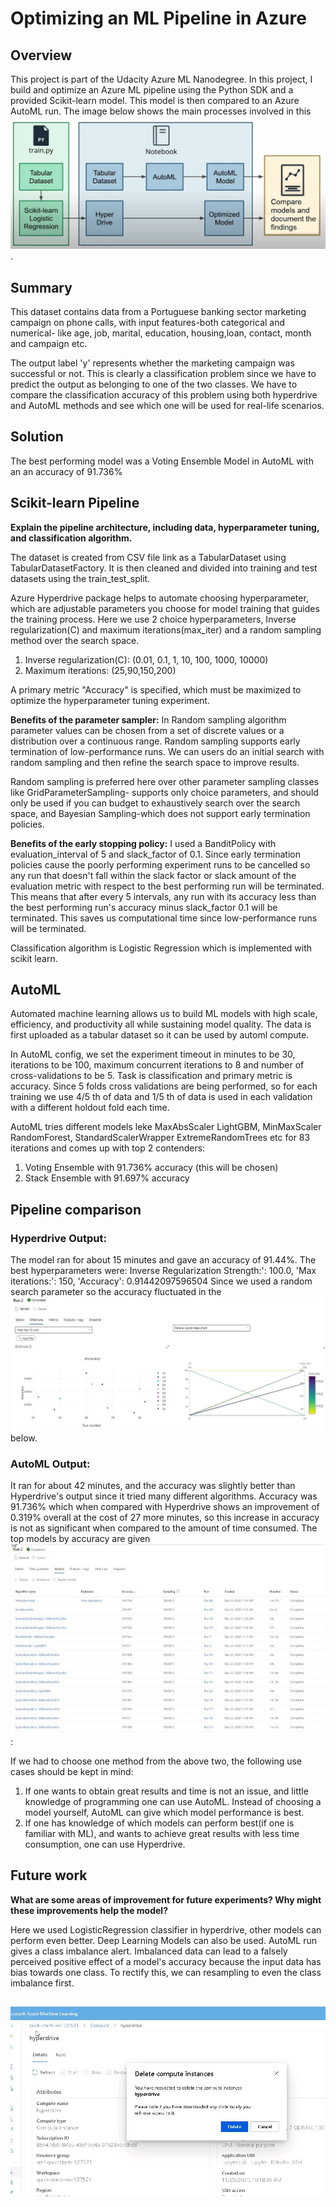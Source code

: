 
# Optimizing an ML Pipeline in Azure

## Overview
This project is part of the Udacity Azure ML Nanodegree.
In this project, I build and optimize an Azure ML pipeline using the Python SDK and a provided Scikit-learn model.
This model is then compared to an Azure AutoML run.
The image below shows the main processes involved in this ![project](images/img.JPG).

## Summary
This dataset contains data from a Portuguese banking sector marketing campaign on phone calls, with input features-both 
categorical and numerical- like age, job, marital, education, housing,loan, contact, month and campaign etc.
 
The output label 'y' represents whether the marketing campaign was successful or not. This is clearly a classification problem since we have to predict the output as belonging to one of the two classes. We have to compare the classification accuracy of this problem using both hyperdrive and AutoML methods and see which one will be used for real-life scenarios.

## Solution
The best performing model was a Voting Ensemble Model in AutoML with an an accuracy of 91.736%

## Scikit-learn Pipeline
**Explain the pipeline architecture, including data, hyperparameter tuning, and classification algorithm.**


The dataset is created from CSV file link as a TabularDataset using TabularDatasetFactory. It is then cleaned and divided into training 
and test datasets using the train_test_split.

Azure Hyperdrive package helps to automate choosing  hyperparameter, which are adjustable parameters you choose for model training that guides the training process. Here we use 2 choice hyperparameters, Inverse regularization(C) and maximum iterations(max_iter) and a random sampling method over the search space.

1. Inverse regularization(C): (0.01, 0.1, 1, 10, 100, 1000, 10000) 
2. Maximum iterations: (25,90,150,200)

A primary metric "Accuracy" is specified, which must be maximized to optimize the hyperparameter tuning experiment.

**Benefits of the parameter sampler:** 
In Random sampling algorithm parameter values can be chosen from a set of discrete values or a distribution over a continuous range.
Random sampling supports early termination of low-performance runs. We can  users do an initial search with random sampling and then refine the search space to improve results.

Random sampling is preferred here over other parameter sampling classes like GridParameterSampling- supports only choice parameters, and 
should only be used if you can budget to exhaustively search over the search space, and  Bayesian Sampling-which does not support early termination policies. 



**Benefits of the early stopping policy:**
I used a BanditPolicy with evaluation_interval of 5 and slack_factor of 0.1. 
Since early termination policies cause the poorly performing experiment runs to be cancelled so any run 
that doesn't fall within the slack factor or slack amount of the evaluation metric with respect to the best performing run will be terminated. This means that after every 5 intervals, any run with its accuracy less than the best performing run's accuracy 
minus slack_factor 0.1 will be terminated.
This saves us computational time since low-performance runs will be terminated.

Classification algorithm is Logistic Regression which is implemented with scikit learn.

## AutoML
 

Automated machine learning allows us to build ML models with high scale, efficiency, and productivity all while sustaining model quality. 
The data is first uploaded as a tabular dataset so it can be used by automl compute.

In AutoML config, we set the  experiment timeout in minutes to be 30, iterations to be 100, maximum concurrent iterations to 8 and
number of cross-validations to be 5. Task is classification and primary metric is accuracy. Since 5 folds cross validations are being performed, so for each training we use 4/5 th of data and 1/5 th of data is used in each validation with a different holdout fold each time.


AutoML tries different models leke MaxAbsScaler LightGBM, MinMaxScaler RandomForest, StandardScalerWrapper ExtremeRandomTrees etc 
for 83 iterations and comes up with top 2 contenders:
1. Voting Ensemble with 91.736% accuracy (this will be chosen)
2. Stack Ensemble with 91.697% accuracy

## Pipeline comparison

### Hyperdrive Output:
The model ran for about 15 minutes and gave an accuracy of 91.44%.
The best hyperparameters were:
  Inverse Regularization Strength:': 100.0,
 'Max iterations:': 150,
 'Accuracy': 0.91442097596504
Since we used a random search parameter so the accuracy fluctuated in the ![figure](images/img2.JPG) below.

### AutoML Output:
It ran for about 42 minutes, and the accuracy was slightly better than Hyperdrive's output since it tried many different
algorithms.
Accuracy was 91.736% which when compared with Hyperdrive shows an improvement of 0.319% overall at the cost of 27 more minutes,
so this increase in accuracy is not as significant when compared to the amount of time consumed.
The top models by accuracy are given ![below](images/img3.JPG):

If we had to choose one method from the above two, the following use cases should be kept in mind:
1. If one wants to obtain great results and time is not an issue, and little knowledge of programming one can use AutoML. Instead of 
choosing a model yourself, AutoML can give which model performance is best.
2. If one has knowledge of which models can perform best(if one is familiar with ML), and wants to achieve great results with less time
consumption, one can use Hyperdrive.



## Future work
**What are some areas of improvement for future experiments? Why might these improvements help the model?**


 Here we used LogisticRegression classifier in hyperdrive, other models can perform even better.
 Deep Learning Models can also be used.
 AutoML run gives a class imbalance alert. Imbalanced data can lead to a falsely perceived positive effect of
 a model's accuracy because the input data has bias towards one class.
 To rectify this, we can resampling to even the class imbalance first.
 
 
## ![Proof of cluster clean up](images/del.JPG)

